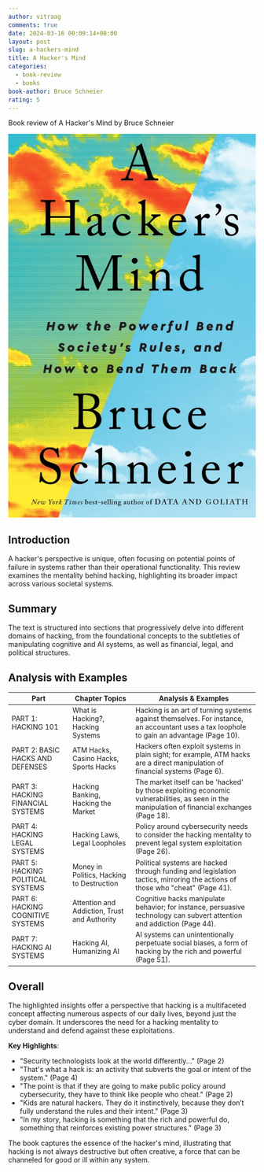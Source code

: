 ```yaml
---
author: vitraag
comments: true
date: 2024-03-16 00:09:14+00:00
layout: post
slug: a-hackers-mind
title: A Hacker's Mind
categories:
  - book-review
  - books
book-author: Bruce Schneier
rating: 5
---
```

Book review of A Hacker's Mind by Bruce Schneier

![A Hackers Mind Cover](/assets/images/books/a-hackers-mind-cover.jpg)

## Introduction
A hacker's perspective is unique, often focusing on potential points of failure in systems rather than their operational functionality. This review examines the mentality behind hacking, highlighting its broader impact across various societal systems.

## Summary
The text is structured into sections that progressively delve into different domains of hacking, from the foundational concepts to the subtleties of manipulating cognitive and AI systems, as well as financial, legal, and political structures.

## Analysis with Examples

| Part                          | Chapter Topics                              | Analysis & Examples                                                                                                              |
|-------------------------------|---------------------------------------------|----------------------------------------------------------------------------------------------------------------------------------|
| PART 1: HACKING 101           | What is Hacking?, Hacking Systems           | Hacking is an art of turning systems against themselves. For instance, an accountant uses a tax loophole to gain an advantage (Page 10).  |
| PART 2: BASIC HACKS AND DEFENSES | ATM Hacks, Casino Hacks, Sports Hacks       | Hackers often exploit systems in plain sight; for example, ATM hacks are a direct manipulation of financial systems (Page 6).   |
| PART 3: HACKING FINANCIAL SYSTEMS | Hacking Banking, Hacking the Market         | The market itself can be 'hacked' by those exploiting economic vulnerabilities, as seen in the manipulation of financial exchanges (Page 18). |
| PART 4: HACKING LEGAL SYSTEMS | Hacking Laws, Legal Loopholes                | Policy around cybersecurity needs to consider the hacking mentality to prevent legal system exploitation (Page 26).              |
| PART 5: HACKING POLITICAL SYSTEMS | Money in Politics, Hacking to Destruction  | Political systems are hacked through funding and legislation tactics, mirroring the actions of those who "cheat" (Page 41).     |
| PART 6: HACKING COGNITIVE SYSTEMS | Attention and Addiction, Trust and Authority | Cognitive hacks manipulate behavior; for instance, persuasive technology can subvert attention and addiction (Page 44).          |
| PART 7: HACKING AI SYSTEMS    | Hacking AI, Humanizing AI                    | AI systems can unintentionally perpetuate social biases, a form of hacking by the rich and powerful (Page 51).                  |


## Overall
The highlighted insights offer a perspective that hacking is a multifaceted concept affecting numerous aspects of our daily lives, beyond just the cyber domain. It underscores the need for a hacking mentality to understand and defend against these exploitations.

**Key Highlights**:
- "Security technologists look at the world differently..." (Page 2)
- "That's what a hack is: an activity that subverts the goal or intent of the system." (Page 4)
- "The point is that if they are going to make public policy around cybersecurity, they have to think like people who cheat." (Page 2)
- "Kids are natural hackers. They do it instinctively, because they don’t fully understand the rules and their intent." (Page 3)
- "In my story, hacking is something that the rich and powerful do, something that reinforces existing power structures." (Page 3)

The book captures the essence of the hacker's mind, illustrating that hacking is not always destructive but often creative, a force that can be channeled for good or ill within any system.

